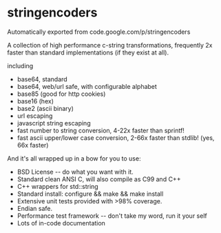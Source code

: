 # stringencoders
Automatically exported from code.google.com/p/stringencoders

A collection of high performance c-string transformations, frequently 2x faster than standard implementations (if they exist at all).

including

 *  base64, standard
 *  base64, web/url safe, with configurable alphabet
 *  base85 (good for http cookies)
 *  base16 (hex)
 *  base2 (ascii binary)
 *  url escaping
 *  javascript string escaping
 *  fast number to string conversion, 4-22x faster than sprintf!
 *  fast ascii upper/lower case conversion, 2-66x faster than stdlib! (yes, 66x faster) 

And it's all wrapped up in a bow for you to use:

 *  BSD License -- do what you want with it.
 *  Standard clean ANSI C, will also compile as C99 and C++
 *  C++ wrappers for std::string
 *  Standard install: configure && make && make install
 *  Extensive unit tests provided with >98% coverage.
 *  Endian safe.
 *  Performance test framework -- don't take my word, run it your self
 *  Lots of in-code documentation 
